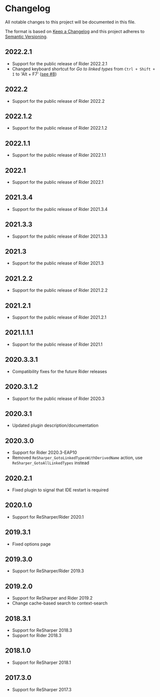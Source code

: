 # Changelog

All notable changes to this project will be documented in this file.

The format is based on [Keep a Changelog](http://keepachangelog.com/en/1.0.0/)
and this project adheres to [Semantic Versioning](http://semver.org/spec/v2.0.0.html).

## 2022.2.1
- Support for the public release of Rider 2022.2.1
- Changed keyboard shortcut for _Go to linked types_ from `Ctrl + Shift + I` to 'Alt + F7' ([see #8](https://github.com/vladyslav-burylov/resharper-testlinker2/issues/8))

## 2022.2
- Support for the public release of Rider 2022.2

## 2022.1.2
- Support for the public release of Rider 2022.1.2

## 2022.1.1
- Support for the public release of Rider 2022.1.1

## 2022.1
- Support for the public release of Rider 2022.1

## 2021.3.4
- Support for the public release of Rider 2021.3.4

## 2021.3.3
- Support for the public release of Rider 2021.3.3

## 2021.3
- Support for the public release of Rider 2021.3

## 2021.2.2
- Support for the public release of Rider 2021.2.2

## 2021.2.1
- Support for the public release of Rider 2021.2.1


## 2021.1.1.1

- Support for the public release of Rider 2021.1

## 2020.3.3.1

- Compatibility fixes for the future Rider releases

## 2020.3.1.2

- Support for the public release of Rider 2020.3

## 2020.3.1

- Updated plugin description/documentation

## 2020.3.0

- Support for Rider 2020.3-EAP10
- Removed `ReSharper_GotoLinkedTypesWithDerivedName` action, use `ReSharper_GotoAllLinkedTypes` instead

## 2020.2.1

- Fixed plugin to signal that IDE restart is required

## 2020.1.0

- Support for ReSharper/Rider 2020.1

## 2019.3.1

- Fixed options page

## 2019.3.0

- Support for ReSharper/Rider 2019.3

## 2019.2.0

- Support for ReSharper and Rider 2019.2
- Change cache-based search to context-search

## 2018.3.1

- Support for ReSharper 2018.3
- Support for Rider 2018.3

## 2018.1.0

- Support for ReSharper 2018.1

## 2017.3.0

- Support for ReSharper 2017.3
